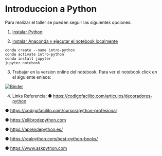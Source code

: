 # Introduccion a Python

Para realizar el taller se pueden seguir las siguientes opciones:

1. [Instalar Python](https://www.python.org/downloads/)

2. [Instalar Anaconda y ejecutar el notebook localmente](https://docs.conda.io/projects/conda/en/latest/user-guide/install/)
```
conda create --name intro-python
conda activate intro-python
conda install jupyter
jupyter notebook
```

3. Trabajar en la version online del notebook. Para ver el notebook click en el siguiente enlace:

[![Binder](https://mybinder.org/badge_logo.svg)](https://mybinder.org/v2/gh/carogomezt/IntroduccionPython/master?filepath=Introduccion_Python.ipynb)

4. Links Referencia:
● https://codigofacilito.com/articulos/decoradores-python

● https://codigofacilito.com/cursos/python-profesional

● https://ellibrodepython.com

● https://aprendepython.es/

● https://realpython.com/best-python-books/

● https://www.askpython.com

